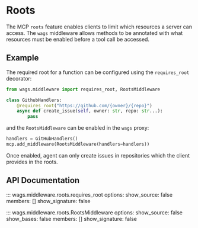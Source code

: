 # Roots

The MCP `roots` feature enables clients to limit which resources a server can access. The `wags` middleware allows methods to be annotated with what resources must be enabled before a tool call be accessed.

## Example

The required root for a function can be configured using the `requires_root` decorator:

```python
from wags.middleware import requires_root, RootsMiddleware

class GithubHandlers:
    @requires_root("https://github.com/{owner}/{repo}")
    async def create_issue(self, owner: str, repo: str...):
        pass
```

and the `RootsMiddleware` can be enabled in the `wags` proxy:

```python
handlers = GitHubHandlers()
mcp.add_middleware(RootsMiddleware(handlers=handlers))
```

Once enabled, agent can only create issues in repositories which the client provides in the roots. 

## API Documentation

::: wags.middleware.roots.requires_root
    options:
      show_source: false
      members: []
      show_signature: false

::: wags.middleware.roots.RootsMiddleware
    options:
      show_source: false
      show_bases: false
      members: []
      show_signature: false
